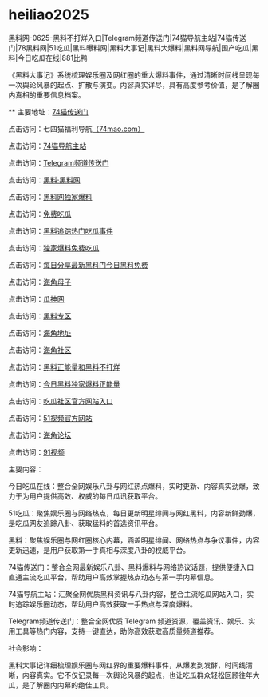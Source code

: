 # heiliao2025
黑料网-0625-黑料不打烊入口|Telegram频道传送门|74猫导航主站|74猫传送门|78黑料网|51吃瓜|黑料曝料网|黑料大事记|黑料大爆料|黑料网导航|国产吃瓜|黑料|今日吃瓜在线|881比鸭

《黑料大事记》系统梳理娱乐圈及网红圈的重大爆料事件，通过清晰时间线呈现每一次舆论风暴的起点、扩散与演变。内容真实详尽，具有高度参考价值，是了解圈内真相的重要信息档案。

** 主要地址：<a href="https://74mao.com/">74猫传送门</a>

点击访问：七四猫福利导航<a href="https://74mao.com/">（74mao.com）</a>

点击访问：<a href="https://74mao.com/">74猫导航主站</a>

点击访问：<a href="https://74mao.com/">Telegram频道传送门</a>

点击访问：<a href="https://heiliaolvzlu3.pages.dev">黑料·黑料网</a>

点击访问：<a href="https://heiliaoyvnrda.pages.dev">黑料网独家爆料</a>

点击访问：<a href="https://heiliaoxey7ic.pages.dev">免费吃瓜</a>

点击访问：<a href="https://heiliaoal51na.pages.dev">黑料追踪热门吃瓜事件</a>

点击访问：<a href="https://heiliaoavkush.pages.dev">独家爆料免费吃瓜</a>

点击访问：<a href="https://hlshe3.pages.dev/">每日分享最新黑料门今日黑料免费</a>

点击访问：<a href="https://hj-522.pages.dev/">海角母子</a>

点击访问：<a href="https://cg6-10.pages.dev/">瓜神网</a>

点击访问：<a href="https://hl174.pages.dev/">黑料专区</a>

点击访问：<a href="https://hj-68.pages.dev/">海角地址</a>

点击访问：<a href="https://hj-03.pages.dev/">海角社区</a>

点击访问：<a href="https://hl156.pages.dev/">黑料正能量和黑料不打烊</a>

点击访问：<a href="https://hl173.pages.dev/">今日黑料独家爆料正能量</a>

点击访问：<a href="https://cg5-07.pages.dev/">吃瓜社区官方网站入口</a>

点击访问：<a href="https://pc1-01.pages.dev/">51视频官方网站</a>

点击访问：<a href="https://hj-04.pages.dev/">海角论坛</a>

点击访问：<a href="https://hj-76.pages.dev/">91视频</a>

主要内容：

今日吃瓜在线：整合全网娱乐八卦与网红热点爆料，实时更新、内容真实劲爆，致力于为用户提供高效、权威的每日瓜讯获取平台。

51吃瓜：聚焦娱乐圈与网络热点，每日更新明星绯闻与网红黑料，内容新鲜劲爆，是吃瓜网友追踪八卦、获取猛料的首选资讯平台。

黑料：聚焦娱乐圈与网红圈核心内幕，涵盖明星绯闻、网络热点与争议事件，内容更新迅速，是用户获取第一手真相与深度八卦的权威平台。

74猫传送门：整合全网最新娱乐八卦、黑料爆料与网络热议话题，提供便捷入口直通主流吃瓜平台，帮助用户高效掌握热点动态与第一手内幕信息。

74猫导航主站：汇聚全网优质黑料资讯与八卦内容，整合主流吃瓜网站入口，实时追踪娱乐圈动态，帮助用户高效获取一手热点与深度爆料。

Telegram频道传送门：整合全网优质 Telegram 频道资源，覆盖资讯、娱乐、实用工具等热门内容，支持一键直达，助你高效获取高质量频道推荐。

社会影响：

黑料大事记详细梳理娱乐圈与网红界的重要爆料事件，从爆发到发酵，时间线清晰，内容真实。它不仅记录每一次舆论风暴的起点，也让吃瓜群众轻松回顾往年大瓜，是了解圈内内幕的绝佳工具。

<span style="display:none;">[Canonical link](https://github.com/David20260626/David4 ）</span>
